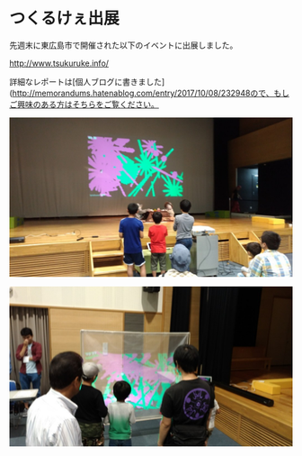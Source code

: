 # つくるけぇ出展

先週末に東広島市で開催された以下のイベントに出展しました。

http://www.tsukuruke.info/

詳細なレポートは[個人ブログに書きました](http://memorandums.hatenablog.com/entry/2017/10/08/232948ので、もしご興味のある方はそちらをご覧ください。

![](3.jpg)

![](4.jpg)